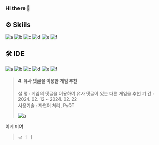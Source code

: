 ### Hi there 👋

## ⚙ Skiils
![a](https://img.shields.io/badge/C-A8B9CC?style=for-the-badge&logo=C&logoColor=white) 
![b](https://img.shields.io/badge/C++-00599C?style=for-the-badge&logo=cplusplus&logoColor=white) 
![c](https://img.shields.io/badge/C%23-512BD4?style=for-the-badge&logo=Csharp&logoColor=white) 
![d](https://img.shields.io/badge/Python-3776AB?style=for-the-badge&logo=python&logoColor=white ) 
![e](https://img.shields.io/badge/STM32-03234B?style=for-the-badge&logo=stmicroelectronics&logoColor=white) 
![f](https://img.shields.io/badge/TensorFlow-FF6F00?style=for-the-badge&logo=TensorFlow&logoColor=white) 


## 🛠 IDE
![a](https://img.shields.io/badge/Visual_Studio-5C2D91?style=for-the-badge&logo=visual%20studio&logoColor=white) 
![b](https://img.shields.io/badge/Visual_Studio_Code-0078D4?style=for-the-badge&logo=visual%20studio%20code&logoColor=white) 
![c](https://img.shields.io/badge/Colab-F9AB00?style=for-the-badge&logo=googlecolab&color=525252) 
![d](https://img.shields.io/badge/PyCharm-000000.svg?&style=for-the-badge&logo=PyCharm&logoColor=white) 
![e](https://img.shields.io/badge/Arduino_IDE-00979D?style=for-the-badge&logo=arduino&logoColor=white) 
![f](https://img.shields.io/badge/STM32CubeIDE-03234B?style=for-the-badge&logo=stmicroelectronics&logoColor=white) 


> #### 4. 유사 댓글을 이용한 게임 추천  
> 설 명 : 게임의 댓글을 이용하여 유사 댓글이 있는 다른 게임을 추천
> 기 간 : 2024. 02. 12 ~ 2024. 02. 22  
> 사용기술 : 자연어 처리, PyQT  
>  
><a href="https://github.com/youngbin-son/steamsavemoney">![a](https://img.shields.io/badge/GitHub-100000?style=for-the-badge&logo=github&logoColor=white)</a>
>

이게 머여
>ㄹ
>ㅓ
>ㅓ
